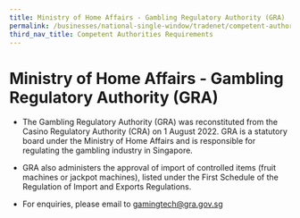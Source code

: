 ```yaml
---
title: Ministry of Home Affairs - Gambling Regulatory Authority (GRA)
permalink: /businesses/national-single-window/tradenet/competent-authorities-requirements/MHA-Gambling-Regulatory-Authority
third_nav_title: Competent Authorities Requirements
---
```

# Ministry of Home Affairs - Gambling Regulatory Authority (GRA)

-   The Gambling Regulatory Authority (GRA) was reconstituted from the Casino Regulatory Authority (CRA) on 1 August 2022. GRA is a statutory board under the Ministry of Home Affairs and is responsible for regulating the gambling industry in Singapore.
-   GRA also administers the approval of import of controlled items (fruit machines or jackpot machines), listed under the First Schedule of the Regulation of Import and Exports Regulations.

-   For enquiries, please email to gamingtech@gra.gov.sg
